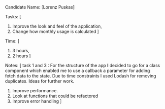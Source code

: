 Candidate Name: [Lorenz Puskas]

Tasks: [
  1. Improve the look and feel of the application,
  3. Change how monthly usage is calculated
  ]

Time: [
  1. 3 hours,
  3. 2 hours
]

Notes:
[
  task 1 and 3 : For the structure of the app I decided to go for a class component which enabled me to use a callback a parameter for adding fetch data to the state. 
  Due to time constraints I used Lodash for removing duplicates. 
  Ideas for further work.
  1. Improve performance.
  2. Look at functions that could be refactored
  3. Improve error handling 
]

